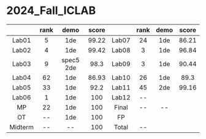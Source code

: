 # 2024_Fall_ICLAB

|  | rank | demo | score |  | rank | demo | score |
| :---: | :---: | :---: | :---: | :---:  | :---:| :---: | :---: |
| Lab01 | 5  |1de      | 99.22 | Lab07 | 24 |1de| 86.21 |
| Lab02 | 4  |1de      | 99.42 | Lab08 |  3 |1de| 96.84 |
| Lab03 | 9  |spec5 2de| 98.3  | Lab09 |  3 |1de| 90.44 |
| Lab04 | 62 |1de      | 86.93 | Lab10 | 26 |1de|  89.3 |
| Lab05 | 33 |1de      | 92.2  | Lab11 | 45 |2de| 99.16 |
| Lab06 | 1 |1de      |  100   | Lab12 | -- | | |
| MP     | 22 |1de  | 100 | Final| -- | -- | | 
| OT     | -- |1de  | 100 | FP   |    |    | |
| Midterm| -- | --  | 100 | Total| -- |    | |
